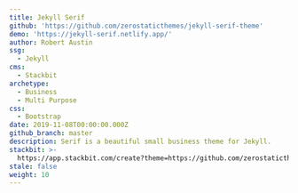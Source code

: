 ```yaml
---
title: Jekyll Serif
github: 'https://github.com/zerostaticthemes/jekyll-serif-theme'
demo: 'https://jekyll-serif.netlify.app/'
author: Robert Austin
ssg:
  - Jekyll
cms:
  - Stackbit
archetype:
  - Business
  - Multi Purpose
css:
  - Bootstrap
date: 2019-11-08T00:00:00.000Z
github_branch: master
description: Serif is a beautiful small business theme for Jekyll.
stackbit: >-
  https://app.stackbit.com/create?theme=https://github.com/zerostaticthemes/jekyll-serif-theme
stale: false
weight: 10
---
```

